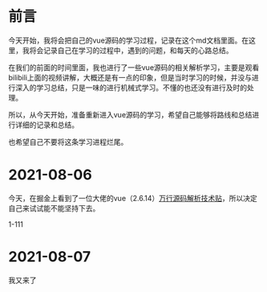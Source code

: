 # 前言

今天开始，我将会把自己的vue源码的学习过程，记录在这个md文档里面。在这里，我将会记录自己在学习的过程中，遇到的问题，和每天的心路总结。

在我们的前面的时间里面，我也进行了一些vue源码的相关解析学习，主要是观看bilibili上面的视频讲解，大概还是有一点的印象，但是当时学习的时候，并没与进行深入的学习总结，只是一味的进行机械式学习。不懂的也还没有进行及时的处理。

所以，从今天开始，准备重新进入vue源码的学习，希望自己能够将路线和总结进行详细的记录和总结。

也希望自己不要将这条学习进程烂尾。

# 2021-08-06

今天，在掘金上看到了一位大佬的vue（2.6.14）[万行源码解析技术贴](https://juejin.cn/post/6846687602679119885)，所以决定自己来试试能不能坚持下去。

1-111

# 2021-08-07

我又来了